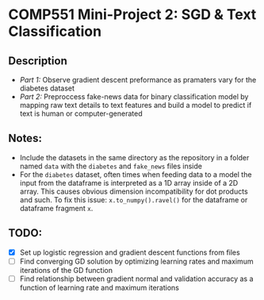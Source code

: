 # COMP551 Mini-Project 2: SGD & Text Classification

## Description
* *Part 1:* Observe gradient descent preformance as pramaters vary for the diabetes dataset
* *Part 2:* Preproccess fake-news data for binary classification model by mapping raw text details to text features and build a model to predict if text is human or computer-generated 

## Notes:
* Include the datasets in the same directory as the repository in a folder named `data` with the `diabetes` and `fake_news` files inside
* For the `diabetes` dataset, often times when feeding data to a model the input from the dataframe is interpreted as a 1D array inside of a 2D array. This causes obvious dimension incompatibility for dot products and such. To fix this issue: `x.to_numpy().ravel()` for the dataframe or dataframe fragment `x`.

## TODO:
- [x] Set up logistic regression and gradient descent functions from files
- [ ] Find converging GD solution by optimizing learning rates and maximum iterations of the GD function
- [ ] Find relationship between gradient normal and validation accuracy as a function of learning rate and maximum iterations
